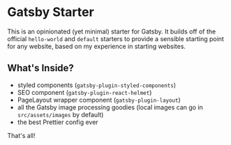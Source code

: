 # Gatsby Starter

This is an opinionated (yet minimal) starter for Gatsby. It builds off of the official `hello-world` and `default` starters to provide a sensible starting point for any website, based on my experience in starting websites.

## What's Inside?

-   styled components (`gatsby-plugin-styled-components`)
-   SEO component (`gatsby-plugin-react-helmet`)
-   PageLayout wrapper component (`gatsby-plugin-layout`)
-   all the Gatsby image processing goodies (local images can go in `src/assets/images` by default)
-   the best Prettier config ever

That's all!
